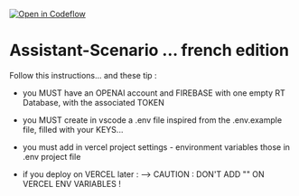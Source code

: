[![Open in Codeflow](https://developer.stackblitz.com/img/open_in_codeflow.svg)](https:///pr.new/bibisixtynine/assistant-scenario)

# Assistant-Scenario ... french edition

Follow this instructions... and these tip :

- you MUST have an OPENAI account and FIREBASE with one empty RT Database, with the associated TOKEN

- you MUST create in vscode a .env file inspired from the .env.example file, filled with your KEYS...

- you must add in vercel project settings - environment variables those in .env project file

- if you deploy on VERCEL later :
  --> CAUTION : DON'T ADD "" ON VERCEL ENV VARIABLES !
